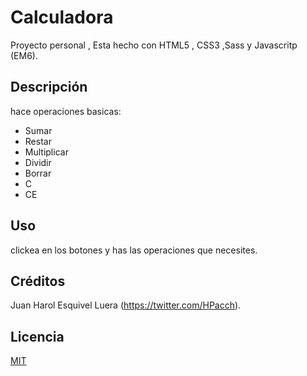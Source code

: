 # Calculadora
Proyecto personal , Esta hecho con HTML5 , CSS3 ,Sass y Javascritp (EM6).

## Descripción 

hace operaciones basicas:
- Sumar
- Restar
- Multiplicar
- Dividir
- Borrar
- C
- CE

## Uso
clickea en los botones y has las operaciones que necesites.

## Créditos
Juan Harol Esquivel Luera (https://twitter.com/HPacch).

## Licencia
[MIT](https://opensource.org/licenses/MIT)


